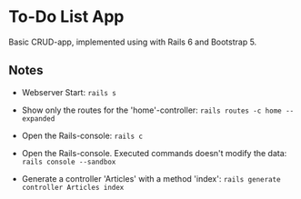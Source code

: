 # To-Do List App

Basic CRUD-app, implemented using with Rails 6 and Bootstrap 5.

## Notes

- Webserver Start: `rails s`

- Show only the routes for the 'home'-controller: `rails routes -c home --expanded`

- Open the Rails-console: `rails c`

- Open the Rails-console. Executed commands doesn't modify the data: `rails console --sandbox`

- Generate a controller 'Articles' with a method 'index': `rails generate controller Articles index`
